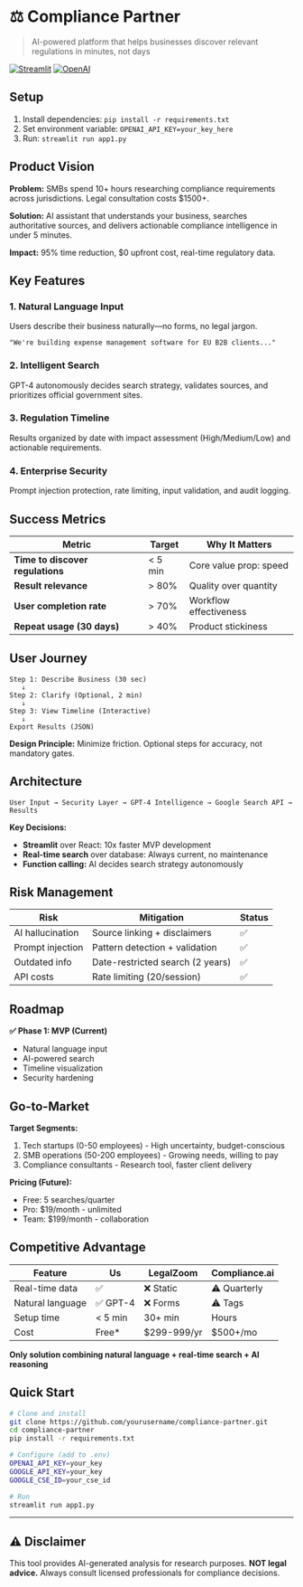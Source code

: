 # ⚖️ Compliance Partner

> AI-powered platform that helps businesses discover relevant regulations in minutes, not days

[![Streamlit](https://img.shields.io/badge/Built%20with-Streamlit-FF4B4B.svg)](https://streamlit.io)
[![OpenAI](https://img.shields.io/badge/Powered%20by-OpenAI%20GPT--4-412991.svg)](https://openai.com)

## Setup
1. Install dependencies: `pip install -r requirements.txt`
2. Set environment variable: `OPENAI_API_KEY=your_key_here`
3. Run: `streamlit run app1.py`

## Product Vision

**Problem:** SMBs spend 10+ hours researching compliance requirements across jurisdictions. Legal consultation costs $1500+.

**Solution:** AI assistant that understands your business, searches authoritative sources, and delivers actionable compliance intelligence in under 5 minutes.

**Impact:** 95% time reduction, $0 upfront cost, real-time regulatory data.



## Key Features

### 1. Natural Language Input
Users describe their business naturally—no forms, no legal jargon.
```
"We're building expense management software for EU B2B clients..."
```

### 2. Intelligent Search
GPT-4 autonomously decides search strategy, validates sources, and prioritizes official government sites.

### 3. Regulation Timeline
Results organized by date with impact assessment (High/Medium/Low) and actionable requirements.

### 4. Enterprise Security
Prompt injection protection, rate limiting, input validation, and audit logging.


## Success Metrics

| Metric | Target | Why It Matters |
|--------|--------|----------------|
| **Time to discover regulations** | < 5 min | Core value prop: speed |
| **Result relevance** | > 80% | Quality over quantity |
| **User completion rate** | > 70% | Workflow effectiveness |
| **Repeat usage (30 days)** | > 40% | Product stickiness |



## User Journey
```
Step 1: Describe Business (30 sec)
   ↓
Step 2: Clarify (Optional, 2 min)
   ↓
Step 3: View Timeline (Interactive)
   ↓
Export Results (JSON)
```

**Design Principle:** Minimize friction. Optional steps for accuracy, not mandatory gates.



## Architecture
```
User Input → Security Layer → GPT-4 Intelligence → Google Search API → Results
```

**Key Decisions:**
- **Streamlit** over React: 10x faster MVP development
- **Real-time search** over database: Always current, no maintenance
- **Function calling:** AI decides search strategy autonomously



## Risk Management

| Risk | Mitigation | Status |
|------|------------|--------|
| AI hallucination | Source linking + disclaimers | ✅ |
| Prompt injection | Pattern detection + validation | ✅ |
| Outdated info | Date-restricted search (2 years) | ✅ |
| API costs | Rate limiting (20/session) | ✅ |



## Roadmap

**✅ Phase 1: MVP (Current)**
- Natural language input
- AI-powered search
- Timeline visualization
- Security hardening




## Go-to-Market

**Target Segments:**
1. Tech startups (0-50 employees) - High uncertainty, budget-conscious
2. SMB operations (50-200 employees) - Growing needs, willing to pay
3. Compliance consultants - Research tool, faster client delivery

**Pricing (Future):**
- Free: 5 searches/quarter
- Pro: $19/month - unlimited
- Team: $199/month - collaboration


## Competitive Advantage

| Feature | Us | LegalZoom | Compliance.ai |
|---------|-----|-----------|---------------|
| Real-time data | ✅ | ❌ Static | ⚠️ Quarterly |
| Natural language | ✅ GPT-4 | ❌ Forms | ⚠️ Tags |
| Setup time | < 5 min | 30+ min | Hours |
| Cost | Free* | $299-999/yr | $500+/mo |

**Only solution combining natural language + real-time search + AI reasoning**


## Quick Start
```bash
# Clone and install
git clone https://github.com/yourusername/compliance-partner.git
cd compliance-partner
pip install -r requirements.txt

# Configure (add to .env)
OPENAI_API_KEY=your_key
GOOGLE_API_KEY=your_key
GOOGLE_CSE_ID=your_cse_id

# Run
streamlit run app1.py
```
---

## ⚠️ Disclaimer

This tool provides AI-generated analysis for research purposes. **NOT legal advice.** Always consult licensed professionals for compliance decisions.


